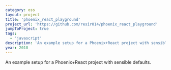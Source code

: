 ```yaml
---
category: oss
layout: project
title: 'phoenix_react_playground'
project_url: 'https://github.com/resir014/phoenix_react_playground'
jumpToProject: true
tags:
  - 'javascript'
description: 'An example setup for a Phoenix+React project with sensible defaults.'
year: 2018
---
```


An example setup for a Phoenix+React project with sensible defaults.
